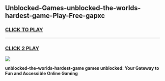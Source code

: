 
## Unblocked-Games-unblocked-the-worlds-hardest-game-Play-Free-gapxc
<h3>
<a href="https://premium76.site?title=unblocked-the-worlds-hardest-game&ref=22A">CLICK TO PLAY</a></h3>
<hr>

<h3>
<a href="https://premium76.site?title=unblocked-the-worlds-hardest-game&ref=22A">CLICK 2 PLAY</a>
  
</h3>

<a href="https://premium76.site?title=unblocked-the-worlds-hardest-game&ref=22A"><img src="https://clearcache.store/games.png"></a>


**unblocked-the-worlds-hardest-game games unblocked: Your Gateway to Fun and Accessible Online Gaming**
